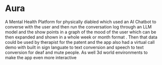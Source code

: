 # Aura
A Mental Health Platform for physically diabled which
used an AI Chatbot to converse with the user and then
run the conversation log through an LLM model and the
show points in a graph of the mood of the user which
can be then expanded and shown in a whole week or
month format . Then that data could be used by therapist
for the patent and the app also had a virtual call demo
with built in sign languate to text conversion and speech
to text conversion for deaf and mute people.
As well 3d world environments to make the app even more interactive
